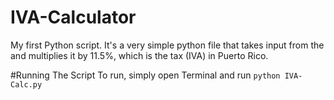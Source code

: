 # IVA-Calculator
My first Python script. It's a very simple python file that takes input from the and multiplies it by 11.5%, which is the tax (IVA) in Puerto Rico.

#Running The Script
To run, simply open Terminal and run ```python IVA-Calc.py```
